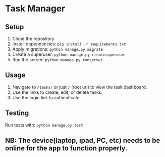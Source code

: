 # Task Manager

## Setup

1. Clone the repository
2. Install dependencies: `pip install -r requirements.txt`
3. Apply migrations: `python manage.py migrate`
4. Create a superuser: `python manage.py createsuperuser`
5. Run the server: `python manage.py runserver`

## Usage

1. Navigate to `/tasks/` or just `/` (root url) to view the task dashboard.
2. Use the links to create, edit, or delete tasks.
3. Use the login link to authenticate.

## Testing

Run tests with: `python manage.py test`


## NB: The device(laptop, ipad, PC, etc) needs to be online for the app to function properly.
